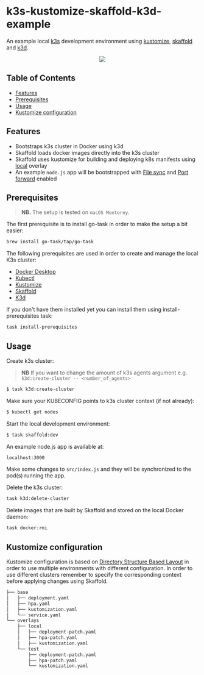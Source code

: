 # k3s-kustomize-skaffold-k3d-example

An example local [k3s](https://github.com/rancher/k3s) development environment using [kustomize](https://github.com/kubernetes-sigs/kustomize), [skaffold](https://github.com/GoogleContainerTools/skaffold) and [k3d](https://github.com/rancher/k3d). 

<p align="center"><img src="./k3d-create-cluster-flow.gif?raw=true"/></p>

<!-- TABLE OF CONTENTS -->
## Table of Contents

* [Features](#features)
* [Prerequisites](#prerequisites)
* [Usage](#usage)
* [Kustomize configuration](#kustomize-configuration)


<!-- FEATURES -->
## Features
- Bootstraps k3s cluster in Docker using k3d
- Skaffold loads docker images directly into the k3s cluster
- Skaffold uses kustomize for building and deploying k8s manifests using [local](#kustomize-directory-structure-based-layout) overlay
- An example `node.js` app will be bootstrapped with [File sync](https://skaffold.dev/docs/pipeline-stages/filesync/) and [Port forward](https://skaffold.dev/docs/pipeline-stages/port-forwarding/) enabled

<!-- PREREQUISITES -->
## Prerequisites
> **NB.** The setup is tested on `macOS Monterey`.

The first prerequisite is to install go-task in order to make the setup a bit easier:

```sh
brew install go-task/tap/go-task
```

The following prerequisites are used in order to create and manage the local K3s cluster:

- [Docker Desktop](https://docs.docker.com/get-docker/)
- [Kubectl](https://kubernetes.io/docs/tasks/tools/install-kubectl/)
- [Kustomize](https://github.com/kubernetes-sigs/kustomize/blob/master/docs/INSTALL.md)
- [Skaffold](https://skaffold.dev/docs/getting-started/#installing-skaffold)
- [K3d](https://github.com/rancher/k3d)

If you don't have them installed yet you can install them using install-prerequisites task:

```sh
task install-prerequisites
```

<!-- USAGE -->
## Usage
Create k3s cluster:
> **NB** If you want to change the amount of k3s agents argument e.g. `k3d:create-cluster -- <number_of_agents>`
```sh
$ task k3d:create-cluster
```
Make sure your KUBECONFIG points to k3s cluster context (if not already):
```sh
$ kubectl get nodes
```
Start the local development environment:
```sh
$ task skaffold:dev
```
An example node.js app is available at:
```sh
localhost:3000
```
Make some changes to `src/index.js` and they will be synchronized to the pod(s) running the app.

Delete the k3s cluster:
```sh
task k3d:delete-cluster
```
Delete images that are built by Skaffold and stored on the local Docker daemon:
```sh
task docker:rmi
```

<!-- KUSTOMIZE CONFIGURATION -->
## Kustomize configuration
Kustomize configuration is based on [Directory Structure Based Layout](https://kubectl.docs.kubernetes.io/pages/app_composition_and_deployment/structure_directories.html) in order to use multiple environments with different configuration. In order to use different clusters remember to specify the corresponding context before applying changes using Skaffold.
```sh
├── base
│   ├── deployment.yaml
│   ├── hpa.yaml
│   ├── kustomization.yaml
│   └── service.yaml
└── overlays
    ├── local
    │   ├── deployment-patch.yaml
    │   ├── hpa-patch.yaml
    │   ├── kustomization.yaml
    └── test
        ├── deployment-patch.yaml
        ├── hpa-patch.yaml
        └── kustomization.yaml
```